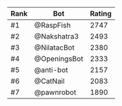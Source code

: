 Rank|Bot|Rating
---|---|---
#1|@RaspFish|2747
#2|@Nakshatra3|2493
#3|@NilatacBot|2380
#4|@OpeningsBot|2333
#5|@anti-bot|2157
#6|@CatNail|2083
#7|@pawnrobot|1890
